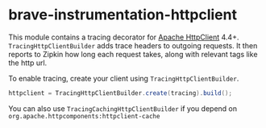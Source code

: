# brave-instrumentation-httpclient
This module contains a tracing decorator for [Apache HttpClient](http://hc.apache.org/httpcomponents-client-4.4.x/index.html) 4.4+.
`TracingHttpClientBuilder` adds trace headers to outgoing requests. It
then reports to Zipkin how long each request takes, along with relevant
tags like the http url.

To enable tracing, create your client using `TracingHttpClientBuilder`.

```java
httpclient = TracingHttpClientBuilder.create(tracing).build();
```

You can also use `TracingCachingHttpClientBuilder` if you depend on
`org.apache.httpcomponents:httpclient-cache`